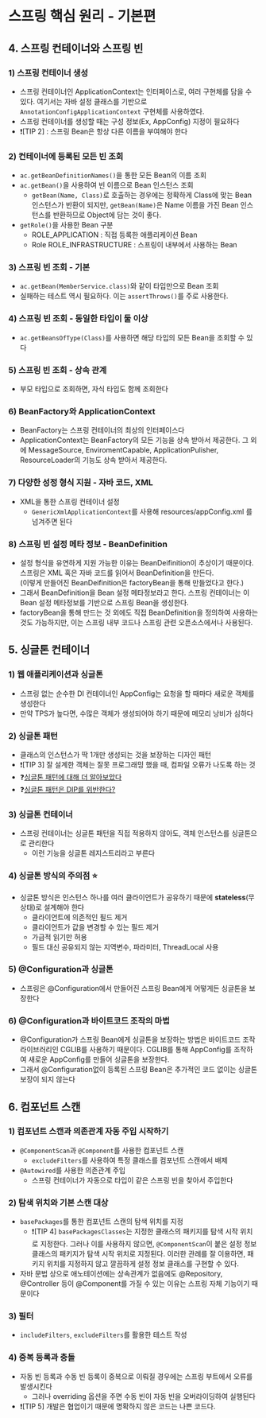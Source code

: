 # 스프링 핵심 원리 - 기본편
## 4. 스프링 컨테이너와 스프링 빈
### 1) 스프링 컨테이너 생성
- 스프링 컨테이너인 ApplicationContext는 인터페이스로, 여러 구현체를 담을 수 있다. 여기서는 자바 설정 클래스를 기반으로 `AnnotationConfigApplicationContext` 구현체를 사용하였다.
- 스프링 컨테이너를 생성할 때는 구성 정보(Ex, AppConfig) 지정이 필요하다
- ❗[TIP 2] : 스프링 Bean은 항상 다른 이름을 부여해야 한다
### 2) 컨테이너에 등록된 모든 빈 조회
- `ac.getBeanDefinitionNames()`을 통한 모든 Bean의 이름 조회
- `ac.getBean()`을 사용하여 빈 이름으로 Bean 인스턴스 조회
    - `getBean(Name, Class)`로 호출하는 경우에는 정확하게 Class에 맞는 Bean 인스턴스가 반환이 되지만,
      `getBean(Name)`은 Name 이름을 가진 Bean 인스턴스를 반환하므로 Object에 담는 것이 좋다.
- `getRole()`을 사용한 Bean 구분
    - ROLE_APPLICATION : 직접 등록한 애플리케이션 Bean
    - Role ROLE_INFRASTRUCTURE : 스프링이 내부에서 사용하는 Bean
### 3) 스프링 빈 조회 - 기본
- `ac.getBean(MemberService.class)`와 같이 타입만으로 Bean 조회
- 실패하는 테스트 역시 필요하다. 이는 `assertThrows()`를 주로 사용한다.
### 4) 스프링 빈 조회 - 동일한 타입이 둘 이상
- `ac.getBeansOfType(Class)`를 사용하면 해당 타입의 모든 Bean을 조회할 수 있다
### 5) 스프링 빈 조회 - 상속 관계
- 부모 타입으로 조회하면, 자식 타입도 함께 조회한다
### 6) BeanFactory와 ApplicationContext
- BeanFactory는 스프링 컨테이너의 최상의 인터페이스다
- ApplicationContext는 BeanFactory의 모든 기능을 상속 받아서 제공한다.
  그 외에 MessageSource, EnviromentCapable, ApplicationPulisher, ResourceLoader의 기능도 상속 받아서 제공한다.
### 7) 다양한 성정 형식 지원 - 자바 코드, XML
- XML을 통한 스프링 컨테이너 설정
    - `GenericXmlApplicationContext`를 사용해 resources/appConfig.xml 를 넘겨주면 된다
### 8) 스프링 빈 설정 메타 정보 - BeanDefinition
- 설정 형식을 유연하게 지원 가능한 이유는 BeanDeifinition이 추상이기 때문이다. 스프링은 XML 혹은 자바 코드를 읽어서 BeanDefinition을 만든다.  
  (이렇게 만들어진 BeanDeifinition은 factoryBean을 통해 만들었다고 한다.)
- 그래서 BeanDefinition을 Bean 설정 메타정보라고 한다. 스프링 컨테이너는 이 Bean 설정 메타정보를 기반으로 스프링 Bean을 생성한다.
- factoryBean을 통해 만드는 것 외에도 직접 BeanDefinition을 정의하여 사용하는 것도 가능하지만, 이는 스프링 내부 코드나 스프링 관련 오픈소스에서나 사용된다.

## 5. 싱글톤 컨테이너
### 1) 웹 애플리케이션과 싱글톤
- 스프링 없는 순수한 DI 컨테이너인 AppConfig는 요청을 할 때마다 새로운 객체를 생성한다
- 만약 TPS가 높다면, 수많은 객체가 생성되어야 하기 때문에 메모리 낭비가 심하다
### 2) 싱글톤 패턴
- 클래스의 인스턴스가 딱 1개만 생성되는 것을 보장하는 디자인 패턴
- ❗[TIP 3] 잘 설계한 객체는 잘못 프로그래밍 했을 때, 컴파일 오류가 나도록 하는 것
- ❓[싱글톤 패턴에 대해 더 알아보았다]()
- ❓[싱글톤 패턴은 DIP를 위반한다?](https://www.inflearn.com/questions/458136)
### 3) 싱글톤 컨테이너
- 스프링 컨테이너는 싱글톤 패턴을 직접 적용하지 않아도, 객체 인스턴스를 싱글톤으로 관리한다
    - 이런 기능을 싱글톤 레지스트리라고 부른다
### 4) 싱글톤 방식의 주의점 ⭐️
- 싱글톤 방식은 인스턴스 하나를 여러 클라이언트가 공유하기 때문에 **stateless**(무상태)로 설계해야 한다
    - 클라이언트에 의존적인 필드 제거
    - 클라이언트가 값을 변경할 수 있는 필드 제거
    - 가급적 읽기만 허용
    - 필드 대신 공유되지 않는 지역변수, 파라미터, ThreadLocal 사용
### 5) @Configuration과 싱글톤
- 스프링은 @Configuration에서 만들어진 스프링 Bean에게 어떻게든 싱글톤을 보장한다
### 6) @Configuration과 바이트코드 조작의 마법
- @Configuration가 스프링 Bean에게 싱글톤을 보장하는 방법은 바이트코드 조작 라이브러리인 CGLIB를 사용하기 때문이다. CGLIB를 통해 AppConfig를 조작하여 새로운 AppConfig를 만들어 싱글톤을 보장한다.
- 그래서 @Configuration없이 등록된 스프링 Bean은 추가적인 코드 없이는 싱글톤 보장이 되지 않는다

## 6. 컴포넌트 스캔
### 1) 컴포넌트 스캔과 의존관계 자동 주입 시작하기
- `@ComponentScan`과 `@Component`를 사용한 컴포넌트 스캔
    - `excludeFilters`를 사용하여 특정 클래스를 컴포넌트 스캔에서 배제
- `@Autowired`를 사용한 의존관계 주입
    - 스프링 컨테이너가 자동으로 타입이 같은 스프링 빈을 찾아서 주입한다
### 2) 탐색 위치와 기본 스캔 대상
- `basePackages`를 통한 컴포넌트 스캔의 탐색 위치를 지정
    - ❗[TIP 4] `basePackagesClasses`는 지정한 클래스의 패키지를 탐색 시작 위치로 지정한다.
      그러나 이를 사용하지 않으면, `@ComponentScan`이 붙은 설정 정보 클래스의 패키지가 탐색 시작 위치로 지정된다.
      이러한 관례를 잘 이용하면, 패키지 위치를 지정하지 않고 깔끔하게 설정 정보 클래스를 구현할 수 있다.
- 자바 문법 상으로 애노테이션에는 상속관계가 없음에도 @Repository, @Controller 등이 @Component를 가질 수 있는 이유는 스프링 자체 기능이기 때문이다
### 3) 필터
- `includeFilters`, `excludeFilters`를 활용한 테스트 작성
### 4) 중복 등록과 충돌
- 자동 빈 등록과 수동 빈 등록이 중복으로 이뤄질 경우에는 스프링 부트에서 오류를 발생시킨다
    - 그러나 overriding 옵션을 주면 수동 빈이 자동 빈을 오버라이딩하여 실행된다
- ❗[TIP 5] 개발은 협업이기 때문에 명확하지 않은 코드는 나쁜 코드다.
